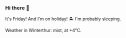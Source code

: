 ### Hi there :wave:

It's Friday! And I'm on holiday! :desert_island: I'm probably sleeping.

Weather in Winterthur: mist, at +4°C.
